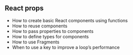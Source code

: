 ## React props
*   How to create basic React components using functions
*   How to reuse components
*   How to pass properties to components
*   How to define types for components
*   How to use Fragments
*   When to use a key to improve a loop’s performance
